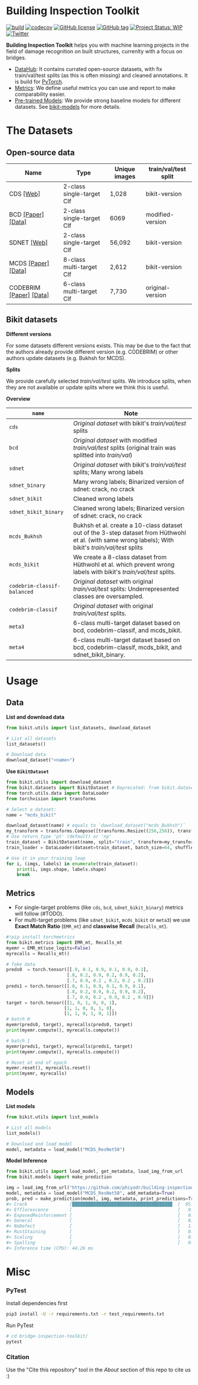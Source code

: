 # Building Inspection Toolkit


[![build](https://travis-ci.com/phiyodr/bridge-inspection-toolkit.svg?branch=master)](https://travis-ci.com/phiyodr/bridge-inspection-toolkit) 
[![codecov](https://codecov.io/gh/phiyodr/bridge-inspection-toolkit/branch/master/graph/badge.svg?token=U685JTKNLC)](https://codecov.io/gh/phiyodr/bridge-inspection-toolkit)
[![GitHub license](https://img.shields.io/github/license/phiyodr/bridge-inspection-toolkit.svg)](https://github.com/phiyodr/bridge-inspection-toolkit/blob/master/LICENSE) 
[![GitHub tag](https://img.shields.io/github/tag/phiyodr/bridge-inspection-toolkit.svg)](https://GitHub.com/phiyodr/bridge-inspection-toolkit/tags/)
[![Project Status: WIP](https://www.repostatus.org/badges/latest/wip.svg)](https://www.repostatus.org/#wip)
[![Twitter](https://img.shields.io/twitter/url?url=https%3A%2F%2Fshields.io)](https://twitter.com/dacl_ai)

**Building Inspection Toolkit** helps you with machine learning projects in the field of damage recognition on built structures, currenlty with a focus on bridges.


* [DataHub](#data): It contains currated open-source datasets, with fix train/val/test splits (as this is often missing) and cleaned annotations. It is build for [PyTorch](https://pytorch.org/). 
* [Metrics](#metrics): We define useful metrics you can use and report to make comparability easier.
* [Pre-trained Models](#models): We provide strong baseline models for different datasets. See [bikit-models](https://github.com/phiyodr/bikit-models) for more details.


# The Datasets


## Open-source data

Name      | Type        | Unique images | train/val/test split
----------|-------------|---------------|-------------
CDS   [[Web]](https://www.repository.cam.ac.uk/handle/1810/267902)    | 2-class single-target Clf  |            1,028 | bikit-version
BCD  [[Paper]](https://www.mdpi.com/2076-3417/9/14/2867)  [[Data]](https://github.com/tjdxxhy/crack-detection)   | 2-class single-target Clf  |            6069 | modified-version
SDNET  [[Web]](https://digitalcommons.usu.edu/all_datasets/48/)    | 2-class single-target Clf  |           56,092 | bikit-version
MCDS [[Paper]](https://www.researchgate.net/publication/332571358_Multi-classifier_for_Reinforced_Concrete_Bridge_Defects) [[Data]](https://zenodo.org/record/2601506)  | 8-class multi-target Clf  | 2,612 | bikit-version
CODEBRIM [[Paper]](https://openaccess.thecvf.com/content_CVPR_2019/html/Mundt_Meta-Learning_Convolutional_Neural_Architectures_for_Multi-Target_Concrete_Defect_Classification_With_CVPR_2019_paper.html) [[Data]](https://zenodo.org/record/2620293#.YO8rj3UzZH4) | 6-class multi-target Clf  | 7,730 | original-version

<!--Missing:  ICCD (Binary Clf, 60k), COCOBridge (4-Class OD, 774/+2,500)-->

## Bikit datasets

**Different versions**

For some datasets different versions exists. This may be due to the fact that the authors already provide different version (e.g. CODEBRIM) or other authors update datasets (e.g. Bukhsh for MCDS). 

**Splits** 

We provide carefully selected *train/val/test* splits. We introduce splits, when they are not available or update splits where we think this is useful. 

**Overview**


| `name`                      | Note 																								  |
| ----------------------------|-------------------------------------------------------------------------------------------------------|
| `cds`                       | *Original dataset* with bikit's *train/val/test* splits         
| `bcd`                       | *Original dataset* with modified *train/val/test* splits (original train was splitted into *train/val*)      
| `sdnet`                     | *Original dataset* with bikit's *train/val/test* splits; Many wrong labels    
| `sdnet_binary`              |  Many wrong labels; Binarized version of sdnet: crack, no crack
| `sdnet_bikit`               |  Cleaned wrong labels     
| `sdnet_bikit_binary`        |  Cleaned wrong labels; Binarized version of sdnet: crack, no crack             
| `mcds_Bukhsh`               |  Bukhsh et al. create a 10-class dataset out of the 3-step dataset from Hüthwohl et al. (with same wrong labels); With bikit's *train/val/test* splits  |
| `mcds_bikit`                |  We create a 8-class dataset from Hüthwohl et al. which prevent wrong labels with bikit's *train/val/test* splits. 
| `codebrim-classif-balanced` | *Original dataset* with original *train/val/test* splits: Underrepresented classes are oversampled.  |
| `codebrim-classif`          | *Original dataset* with original *train/val/test* splits. |
| `meta3`		        	  |  6-class multi-target dataset based on bcd, codebrim-classif, and mcds_bikit. |
| `meta4`       		   	  |  6-class multi-target dataset based on bcd, codebrim-classif, mcds_bikit, and sdnet_bikit_binary.  |


# Usage

## Data

**List and download data**

```python
from bikit.utils import list_datasets, download_dataset

# List all datasets
list_datasets()

# Download data
download_dataset("<name>") 
```

**Use `BikitDataset`**

```python
from bikit.utils import download_dataset
from bikit.datasets import BikitDataset # Deprecated: from bikit.datasets.data import BikitDataset
from torch.utils.data import DataLoader
from torchvision import transforms

# Select a dataset:
name = "mcds_bikit"

download_dataset(name) # equals to `download_dataset("mcds_Bukhsh")` 
my_transform = transforms.Compose([transforms.Resize((256,256)), transforms.ToTensor()])
# Use return_type 'pt' (default) or 'np'
train_dataset = BikitDataset(name, split="train", transform=my_transform, return_type="pt") 
train_loader = DataLoader(dataset=train_dataset, batch_size=64, shuffle=False, num_workers=0)

# Use it in your training loop
for i, (imgs, labels) in enumerate(train_dataset):
	print(i, imgs.shape, labels.shape)
	break
```

## Metrics

* For single-target problems (like `cds`, `bcd`, `sdnet_bikit_binary`) metrics will follow (#TODO).
* For multi-target problems (like `sdnet_bikit`, `mcds_bikit` or `meta3`) we use **Exact Match Ratio** (`EMR_mt`) and **classwise Recall** (`Recalls_mt`).


```python
#!pip install torchmetrics
from bikit.metrics import EMR_mt, Recalls_mt
myemr = EMR_mt(use_logits=False)
myrecalls = Recalls_mt()

# fake data
preds0  = torch.tensor([[.9, 0.1, 0.9, 0.1, 0.9, 0.1], 
                       [.8, 0.2, 0.9, 0.2, 0.9, 0.2], 
                       [.7, 0.9, 0.2 , 0.2, 0.2 , 0.2]])
preds1 = torch.tensor([[.0, 0.1, 0.9, 0.1, 0.9, 0.1], 
                       [.8, 0.2, 0.9, 0.2, 0.9, 0.2], 
                       [.7, 0.9, 0.2 , 0.9, 0.2 , 0.9]])
target = torch.tensor([[1, 0, 1, 0, 0, 1], 
                      [1, 1, 0, 0, 1, 0], 
                      [1, 1, 0, 1, 0, 1]])
# batch 0
myemr(preds0, target), myrecalls(preds0, target)
print(myemr.compute(), myrecalls.compute())

# batch 1
myemr(preds1, target), myrecalls(preds1, target)    
print(myemr.compute(), myrecalls.compute())

# Reset at end of epoch
myemr.reset(), myrecalls.reset()
print(myemr, myrecalls)
```


## Models

**List models**

```python
from bikit.utils import list_models

# List all models
list_models()

# Download and load model
model, metadata = load_model("MCDS_ResNet50")
```

**Model Inference**

```python
from bikit.utils import load_model, get_metadata, load_img_from_url
from bikit.models import make_prediction

img = load_img_from_url("https://github.com/phiyodr/building-inspection-toolkit/raw/master/bikit/data/11_001990.jpg")
model, metadata = load_model("MCDS_ResNet50", add_metadata=True)
prob, pred = make_prediction(model, img, metadata, print_predictions=True, preprocess_image=True)
#> Crack                [██████████████████████████████████████  ]  95.86% 
#> Efflorescence        [                                        ]   0.56% 
#> ExposedReinforcement [                                        ]   0.18% 
#> General              [                                        ]   0.60% 
#> NoDefect             [                                        ]   1.29% 
#> RustStaining         [                                        ]   0.44% 
#> Scaling              [                                        ]   0.05% 
#> Spalling             [                                        ]   0.85% 
#> Inference time (CPU): 44.26 ms
```


# Misc

### PyTest

Install dependencies first

```bash
pip3 install -U -r requirements.txt -r test_requirements.txt
```

Run PyTest

```bash
# cd bridge-inspection-toolkit/
pytest
```

### Citation

Use the "Cite this repository" tool in the *About* section of this repo to cite us :)
